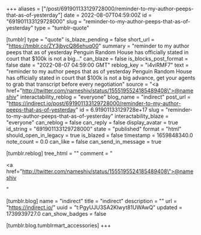 +++
aliases = ["/post/691901133129728000/reminder-to-my-author-peeps-that-as-of-yesterday"]
date = 2022-08-07T04:59:00Z
id = "691901133129728000"
slug = "reminder-to-my-author-peeps-that-as-of-yesterday"
type = "tumblr-quote"

[tumblr]
type = "quote"
is_blaze_pending = false
short_url = "https://tmblr.co/ZY3jbycQ86ehuq00"
summary = "reminder to my author peeps that as of yesterday Penguin Random House has officially stated in court that $100k is not a big..."
can_blaze = false
is_blocks_post_format = false
date = "2022-08-07 04:59:00 GMT"
reblog_key = "i4viRMF7"
text = "reminder to my author peeps that as of yesterday Penguin Random House has officially stated in court that $100k is not a big advance, get your agents to grab that transcript before every negotiation"
source = "<a href=\"http://twitter.com/nameshiv/status/1555195524185489408\">@nameshiv</a>"
interactability_reblog = "everyone"
blog_name = "indirect"
post_url = "https://indirect.io/post/691901133129728000/reminder-to-my-author-peeps-that-as-of-yesterday"
id = 6.91901133129728e+17
slug = "reminder-to-my-author-peeps-that-as-of-yesterday"
interactability_blaze = "everyone"
can_reblog = false
can_reply = false
display_avatar = true
id_string = "691901133129728000"
state = "published"
format = "html"
should_open_in_legacy = true
is_blazed = false
timestamp = 1659848340.0
note_count = 0.0
can_like = false
can_send_in_message = true

[tumblr.reblog]
tree_html = ""
comment = "<p><a href=\"http://twitter.com/nameshiv/status/1555195524185489408\">@nameshiv</a></p>"

[tumblr.blog]
name = "indirect"
title = "indirect"
description = ""
url = "https://indirect.io/"
uuid = "t:PgyUJU3SA2Klwyt81UWAwQ"
updated = 1739939727.0
can_show_badges = false

[tumblr.blog.tumblrmart_accessories]
+++
